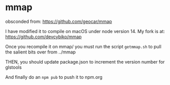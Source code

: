 # mmap

obsconded from: https://github.com/geocar/mmap

I have modified it to compile on macOS under node version 14. My fork is at: https://github.com/devcybiko/mmap

Once you recompile it on mmap/ you must run the script `getmmap.sh` to pull the salient bits over from ../mmap

THEN, you should update package.json to increment the version number for glstools

And finally do an `npm pub` to push it to npm.org